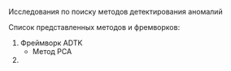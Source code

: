 Исследования по поиску методов детектирования аномалий

Список представленных методов и фремворков:

1. Фреймворк ADTK
   * Метод PCA
1.
